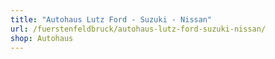 ```yaml
---
title: "Autohaus Lutz Ford - Suzuki - Nissan"
url: /fuerstenfeldbruck/autohaus-lutz-ford-suzuki-nissan/
shop: Autohaus
---
```


